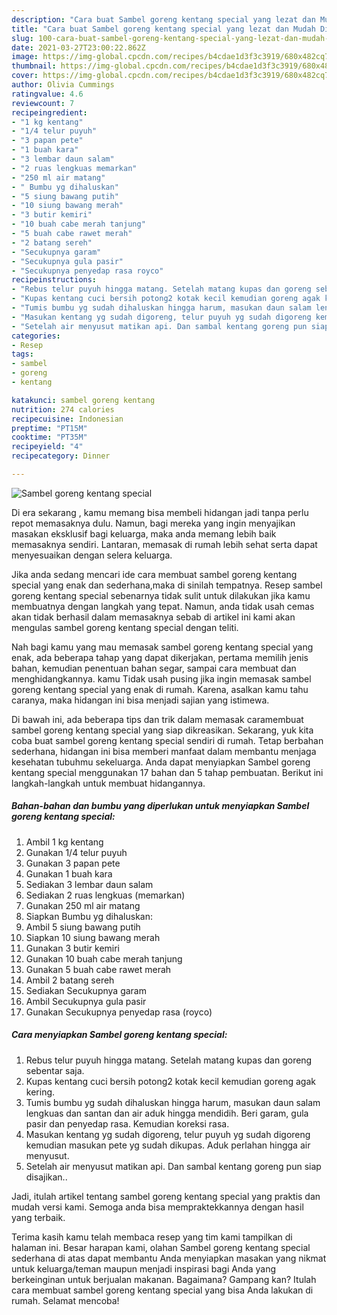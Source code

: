 ```yaml
---
description: "Cara buat Sambel goreng kentang special yang lezat dan Mudah Dibuat"
title: "Cara buat Sambel goreng kentang special yang lezat dan Mudah Dibuat"
slug: 100-cara-buat-sambel-goreng-kentang-special-yang-lezat-dan-mudah-dibuat
date: 2021-03-27T23:00:22.862Z
image: https://img-global.cpcdn.com/recipes/b4cdae1d3f3c3919/680x482cq70/sambel-goreng-kentang-special-foto-resep-utama.jpg
thumbnail: https://img-global.cpcdn.com/recipes/b4cdae1d3f3c3919/680x482cq70/sambel-goreng-kentang-special-foto-resep-utama.jpg
cover: https://img-global.cpcdn.com/recipes/b4cdae1d3f3c3919/680x482cq70/sambel-goreng-kentang-special-foto-resep-utama.jpg
author: Olivia Cummings
ratingvalue: 4.6
reviewcount: 7
recipeingredient:
- "1 kg kentang"
- "1/4 telur puyuh"
- "3 papan pete"
- "1 buah kara"
- "3 lembar daun salam"
- "2 ruas lengkuas memarkan"
- "250 ml air matang"
- " Bumbu yg dihaluskan"
- "5 siung bawang putih"
- "10 siung bawang merah"
- "3 butir kemiri"
- "10 buah cabe merah tanjung"
- "5 buah cabe rawet merah"
- "2 batang sereh"
- "Secukupnya garam"
- "Secukupnya gula pasir"
- "Secukupnya penyedap rasa royco"
recipeinstructions:
- "Rebus telur puyuh hingga matang. Setelah matang kupas dan goreng sebentar saja."
- "Kupas kentang cuci bersih potong2 kotak kecil kemudian goreng agak kering."
- "Tumis bumbu yg sudah dihaluskan hingga harum, masukan daun salam lengkuas dan santan dan air aduk hingga mendidih. Beri garam, gula pasir dan penyedap rasa. Kemudian koreksi rasa."
- "Masukan kentang yg sudah digoreng, telur puyuh yg sudah digoreng kemudian masukan pete yg sudah dikupas. Aduk perlahan hingga air menyusut."
- "Setelah air menyusut matikan api. Dan sambal kentang goreng pun siap disajikan.."
categories:
- Resep
tags:
- sambel
- goreng
- kentang

katakunci: sambel goreng kentang 
nutrition: 274 calories
recipecuisine: Indonesian
preptime: "PT15M"
cooktime: "PT35M"
recipeyield: "4"
recipecategory: Dinner

---
```



![Sambel goreng kentang special](https://img-global.cpcdn.com/recipes/b4cdae1d3f3c3919/680x482cq70/sambel-goreng-kentang-special-foto-resep-utama.jpg)

Di era  sekarang , kamu memang bisa membeli hidangan jadi tanpa perlu repot memasaknya dulu. Namun, bagi mereka yang ingin menyajikan masakan eksklusif bagi keluarga, maka anda memang lebih baik memasaknya sendiri. Lantaran, memasak di rumah lebih sehat serta dapat menyesuaikan dengan selera keluarga.

Jika anda sedang mencari ide cara membuat sambel goreng kentang special yang enak dan sederhana,maka di sinilah tempatnya. Resep sambel goreng kentang special  sebenarnya tidak sulit untuk dilakukan jika kamu membuatnya dengan langkah yang tepat. Namun, anda tidak usah cemas akan tidak berhasil dalam memasaknya 
sebab di artikel ini kami akan mengulas sambel goreng kentang special dengan teliti.  



Nah bagi kamu yang mau memasak sambel goreng kentang special yang enak, ada beberapa tahap yang dapat dikerjakan, pertama memilih jenis bahan, kemudian penentuan bahan segar, sampai cara membuat dan menghidangkannya. kamu Tidak usah pusing jika ingin memasak sambel goreng kentang special yang enak di rumah. Karena, asalkan kamu  tahu caranya, maka hidangan ini bisa menjadi sajian yang istimewa.

Di bawah ini, ada beberapa tips dan trik dalam memasak caramembuat sambel goreng kentang special yang siap dikreasikan. Sekarang, yuk kita coba buat sambel goreng kentang special sendiri di rumah. Tetap berbahan sederhana, hidangan ini bisa memberi manfaat dalam membantu menjaga kesehatan tubuhmu sekeluarga. Anda dapat menyiapkan Sambel goreng kentang special menggunakan 17 bahan dan 5 tahap pembuatan. Berikut ini langkah-langkah untuk membuat hidangannya.

<!--inarticleads1-->

##### Bahan-bahan dan bumbu yang diperlukan untuk menyiapkan Sambel goreng kentang special:

1. Ambil 1 kg kentang
1. Gunakan 1/4 telur puyuh
1. Gunakan 3 papan pete
1. Gunakan 1 buah kara
1. Sediakan 3 lembar daun salam
1. Sediakan 2 ruas lengkuas (memarkan)
1. Gunakan 250 ml air matang
1. Siapkan  Bumbu yg dihaluskan:
1. Ambil 5 siung bawang putih
1. Siapkan 10 siung bawang merah
1. Gunakan 3 butir kemiri
1. Gunakan 10 buah cabe merah tanjung
1. Gunakan 5 buah cabe rawet merah
1. Ambil 2 batang sereh
1. Sediakan Secukupnya garam
1. Ambil Secukupnya gula pasir
1. Gunakan Secukupnya penyedap rasa (royco)




<!--inarticleads2-->

##### Cara menyiapkan Sambel goreng kentang special:

1. Rebus telur puyuh hingga matang. Setelah matang kupas dan goreng sebentar saja.
1. Kupas kentang cuci bersih potong2 kotak kecil kemudian goreng agak kering.
1. Tumis bumbu yg sudah dihaluskan hingga harum, masukan daun salam lengkuas dan santan dan air aduk hingga mendidih. Beri garam, gula pasir dan penyedap rasa. Kemudian koreksi rasa.
1. Masukan kentang yg sudah digoreng, telur puyuh yg sudah digoreng kemudian masukan pete yg sudah dikupas. Aduk perlahan hingga air menyusut.
1. Setelah air menyusut matikan api. Dan sambal kentang goreng pun siap disajikan..




Jadi, itulah artikel tentang  sambel goreng kentang special  yang praktis dan mudah versi kami. Semoga anda bisa mempraktekkannya dengan hasil yang terbaik. 

Terima kasih kamu telah membaca resep yang tim kami tampilkan di halaman ini. Besar harapan kami, olahan  Sambel goreng kentang special sederhana di atas dapat membantu Anda menyiapkan masakan yang nikmat untuk keluarga/teman maupun menjadi inspirasi bagi Anda yang berkeinginan untuk berjualan makanan. Bagaimana? Gampang kan? Itulah cara membuat sambel goreng kentang special yang bisa Anda lakukan di rumah. Selamat mencoba!

